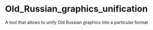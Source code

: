 # Old_Russian_graphics_unification
A tool that allows to unify Old Russian graphics into a particular format
